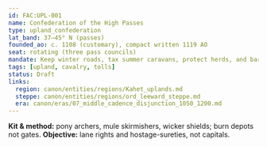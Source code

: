 ```yaml
---
id: FAC:UPL-001
name: Confederation of the High Passes
type: upland_confederation
lat_band: 37–45° N (passes)
founded_ao: c. 1108 (customary), compact written 1119 AO
seat: rotating (three pass councils)
mandate: Keep winter roads, tax summer caravans, protect herds, and bargain tribute with lowland chancelleries.
tags: [upland, cavalry, tolls]
status: Draft
links:
  region: canon/entities/regions/Kahet_uplands.md
  steppe: canon/entities/regions/ord_leeward_steppe.md
  era: canon/eras/07_middle_cadence_disjunction_1050_1200.md
---
```

**Kit & method:** pony archers, mule skirmishers, wicker shields; burn depots not gates. **Objective:** lane rights and hostage-sureties, not capitals.

